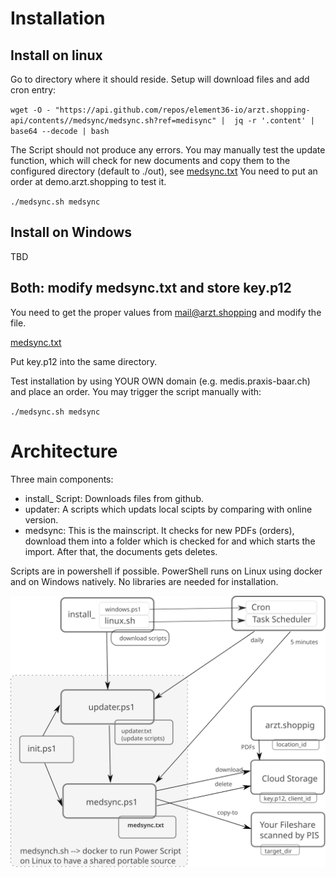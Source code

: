 # Installation

## Install on linux

Go to directory where it should reside.
Setup will download files and add cron entry:

`
wget -O - "https://api.github.com/repos/element36-io/arzt.shopping-api/contents//medsync/medsync.sh?ref=medisync" |  jq -r '.content' | base64 --decode | bash
`

The Script should not produce any errors.
You may manually test the update function, which will check for 
new documents and copy them to the configured directory (default to ./out), 
see [medsync.txt](medsync.txt)
You need to put an order at demo.arzt.shopping to test it.

`
./medsync.sh medsync
`

## Install on Windows

TBD

## Both: modify medsync.txt and store key.p12

You need to get the proper values from mail@arzt.shopping and modify the file. 

[medsync.txt](medsync.txt)

Put key.p12 into the same directory. 

Test installation by using YOUR OWN domain (e.g. medis.praxis-baar.ch)
and place an order. You may trigger the script manually with: 

`
./medsync.sh medsync
`
# Architecture

Three main components: 

- install_ Script: Downloads files from github. 
- updater: A scripts which updats local scipts by comparing with online version.  
- medsync: This is the mainscript. It checks for new PDFs (orders), download them 
  into a folder which is checked for and which starts the import. After that, the 
  documents gets deletes.

Scripts are in powershell if possible. PowerShell runs on Linux using docker and
on Windows natively. No libraries are needed for installation. 

![Architecture](./architecture.svg)

